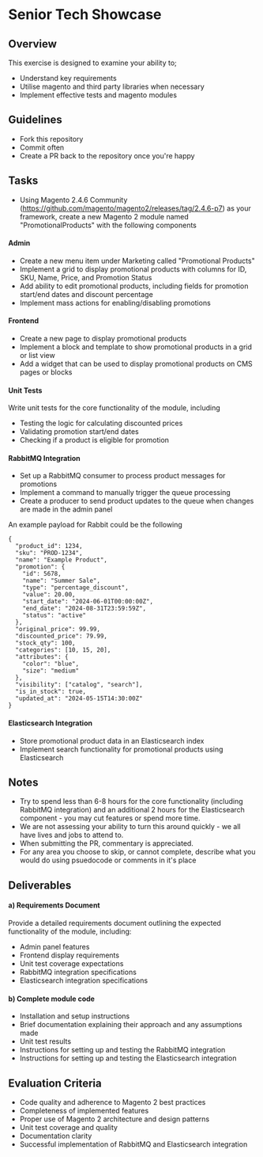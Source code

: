 # Senior Tech Showcase

## Overview

This exercise is designed to examine your ability to;

* Understand key requirements
* Utilise magento and third party libraries when necessary
* Implement effective tests and magento modules

## Guidelines

* Fork this repository
* Commit often
* Create a PR back to the repository once you're happy

## Tasks

* Using Magento 2.4.6 Community (https://github.com/magento/magento2/releases/tag/2.4.6-p7) as your framework, create a new Magento 2 module named "PromotionalProducts" with the following components


#### Admin

* Create a new menu item under Marketing called "Promotional Products"
* Implement a grid to display promotional products with columns for ID, SKU, Name, Price, and Promotion Status
* Add ability to edit promotional products, including fields for promotion start/end dates and discount percentage
* Implement mass actions for enabling/disabling promotions

#### Frontend

* Create a new page to display promotional products
* Implement a block and template to show promotional products in a grid or list view
* Add a widget that can be used to display promotional products on CMS pages or blocks

#### Unit Tests

Write unit tests for the core functionality of the module, including

* Testing the logic for calculating discounted prices
* Validating promotion start/end dates
* Checking if a product is eligible for promotion



#### RabbitMQ Integration

* Set up a RabbitMQ consumer to process product messages for promotions
* Implement a command to manually trigger the queue processing
* Create a producer to send product updates to the queue when changes are made in the admin panel

An example payload for Rabbit could be the following
```
{
  "product_id": 1234,
  "sku": "PROD-1234",
  "name": "Example Product",
  "promotion": {
    "id": 5678,
    "name": "Summer Sale",
    "type": "percentage_discount",
    "value": 20.00,
    "start_date": "2024-06-01T00:00:00Z",
    "end_date": "2024-08-31T23:59:59Z",
    "status": "active"
  },
  "original_price": 99.99,
  "discounted_price": 79.99,
  "stock_qty": 100,
  "categories": [10, 15, 20],
  "attributes": {
    "color": "blue",
    "size": "medium"
  },
  "visibility": ["catalog", "search"],
  "is_in_stock": true,
  "updated_at": "2024-05-15T14:30:00Z"
}
```


#### Elasticsearch Integration

* Store promotional product data in an Elasticsearch index
* Implement search functionality for promotional products using Elasticsearch



## Notes


* Try to spend less than 6-8 hours for the core functionality (including RabbitMQ integration) and an additional 2 hours for the Elasticsearch component - you may cut features or spend more time.
* We are not assessing your ability to turn this around quickly - we all have lives and jobs to attend to.
* When submitting the PR, commentary is appreciated.
* For any area you choose to skip, or cannot complete, describe what you would do using psuedocode or comments in it's place




## Deliverables

#### a) Requirements Document

Provide a detailed requirements document outlining the expected functionality of the module, including:

* Admin panel features
* Frontend display requirements
* Unit test coverage expectations
* RabbitMQ integration specifications
* Elasticsearch integration specifications


#### b) Complete module code
* Installation and setup instructions
* Brief documentation explaining their approach and any assumptions made
* Unit test results
* Instructions for setting up and testing the RabbitMQ integration
* Instructions for setting up and testing the Elasticsearch integration

## Evaluation Criteria

* Code quality and adherence to Magento 2 best practices
* Completeness of implemented features
* Proper use of Magento 2 architecture and design patterns
* Unit test coverage and quality
* Documentation clarity
* Successful implementation of RabbitMQ and Elasticsearch integration






